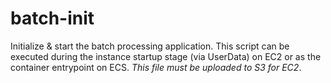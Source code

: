 # batch-init

Initialize & start the batch processing application.  This script can be executed during the instance startup stage (via UserData) on EC2 or as the container entrypoint on ECS.  *This file must be uploaded to S3 for EC2*.
